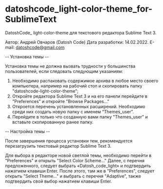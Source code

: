 # datoshcode_light-color-theme_for-SublimeText

DatoshCode_  light-color-theme для текстового редактора Sublime Text 3.

Автор: Андрей Овчаров (Datosh Code)
Дата разработки: 14.02.2022.
E-mail: datoshcode@gmail.com

-- Установка темы --

Установка темы не должна вызвать трудности у большинства пользователей, если следовать следующим указаниям:

1.	Необходимо распаковать содержимое архива в любое место своего компьютера, например на рабочий стол и скопировать папку "datoshcode-light-color-theme";
2.	Откройте редактора Sublime Text 3 и на его панели перейдите в "Preferences" и откройте "Browse Packages…"
3.	Откроется перечень установленных расширений. Необходимо среди них создать новую папку с именем “Themes_user”.
4.	Перейдите в только что созданную вами папку "Themes_user" и вставьте скопированную ранее папку.

-- Настройка темы --

После завершения процесса установки тем, рекомендуется перезагрузить текстовый редактор Sublime Text 3.

Для выбора в редакторе новой светлой темы, необходимо перейти в "Preferences" и открыть "Select Color Scheme…" Далее, с перечня предложенного, следует выбрать «Datosh_code_light» и подтвердить нажатием клавиши Enter. После этого, там же в "Preferences", следует открыть "Select Theme…" и выбрать с перечня "Adaptive", также подтвердить свой выбор нажатием клавиши Enter.



